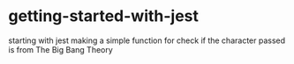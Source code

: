 # getting-started-with-jest

starting with jest making a simple function for check if the character passed is from The Big Bang Theory